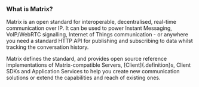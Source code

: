 ### What is Matrix?

Matrix is an open standard for interoperable, decentralised, real-time communication over IP. It can be used to power Instant Messaging, VoIP/WebRTC signalling, Internet of Things communication - or anywhere you need a standard HTTP API for publishing and subscribing to data whilst tracking the conversation history.

Matrix defines the standard, and provides open source reference implementations of Matrix-compatible Servers, [Client]{.definition}s, Client SDKs and Application Services to help you create new communication solutions or extend the capabilities and reach of existing ones.
